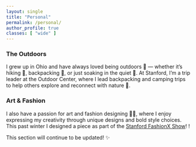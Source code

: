 ```yaml
---
layout: single
title: "Personal"
permalink: /personal/
author_profile: true
classes: [ "wide" ]
---
```

### The Outdoors
I grew up in Ohio and have always loved being outdoors 🌲 — whether it’s hiking 🥾, backpacking 🎒, or just soaking in the quiet 🌄. At Stanford, I’m a trip leader at the Outdoor Center, where I lead backpacking and camping trips to help others explore and reconnect with nature 🌿.

### Art & Fashion
I also have a passion for art and fashion designing 👗🎨, where I enjoy expressing my creativity through unique designs and bold style choices. This past winter I designed a piece as part of the [Stanford FashionX Show](https://news.stanford.edu/stories/2025/02/fashionx-brings-the-runway-to-a-sold-out-show-at-memorial-church)!
!

This section will continue to be updated! ✨
